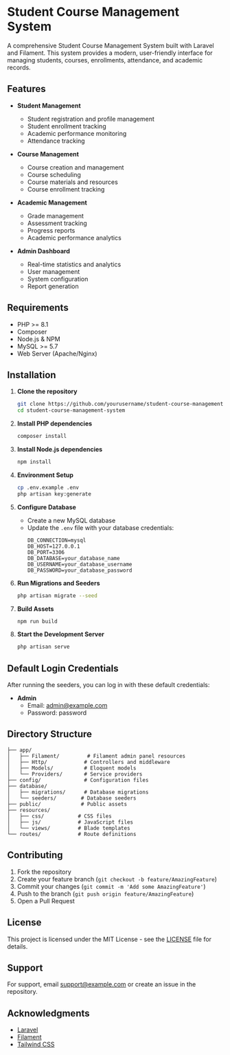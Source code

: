 # Student Course Management System

A comprehensive Student Course Management System built with Laravel and Filament. This system provides a modern, user-friendly interface for managing students, courses, enrollments, attendance, and academic records.

## Features

- **Student Management**
  - Student registration and profile management
  - Student enrollment tracking
  - Academic performance monitoring
  - Attendance tracking

- **Course Management**
  - Course creation and management
  - Course scheduling
  - Course materials and resources
  - Course enrollment tracking

- **Academic Management**
  - Grade management
  - Assessment tracking
  - Progress reports
  - Academic performance analytics

- **Admin Dashboard**
  - Real-time statistics and analytics
  - User management
  - System configuration
  - Report generation

## Requirements

- PHP >= 8.1
- Composer
- Node.js & NPM
- MySQL >= 5.7
- Web Server (Apache/Nginx)

## Installation

1. **Clone the repository**
   ```bash
   git clone https://github.com/yourusername/student-course-management-system.git
   cd student-course-management-system
   ```

2. **Install PHP dependencies**
   ```bash
   composer install
   ```

3. **Install Node.js dependencies**
   ```bash
   npm install
   ```

4. **Environment Setup**
   ```bash
   cp .env.example .env
   php artisan key:generate
   ```

5. **Configure Database**
   - Create a new MySQL database
   - Update the `.env` file with your database credentials:
     ```
     DB_CONNECTION=mysql
     DB_HOST=127.0.0.1
     DB_PORT=3306
     DB_DATABASE=your_database_name
     DB_USERNAME=your_database_username
     DB_PASSWORD=your_database_password
     ```

6. **Run Migrations and Seeders**
   ```bash
   php artisan migrate --seed
   ```

7. **Build Assets**
   ```bash
   npm run build
   ```

8. **Start the Development Server**
   ```bash
   php artisan serve
   ```

## Default Login Credentials

After running the seeders, you can log in with these default credentials:

- **Admin**
  - Email: admin@example.com
  - Password: password

## Directory Structure

```
├── app/
│   ├── Filament/         # Filament admin panel resources
│   ├── Http/            # Controllers and middleware
│   ├── Models/          # Eloquent models
│   └── Providers/       # Service providers
├── config/              # Configuration files
├── database/
│   ├── migrations/      # Database migrations
│   └── seeders/        # Database seeders
├── public/             # Public assets
├── resources/
│   ├── css/           # CSS files
│   ├── js/            # JavaScript files
│   └── views/         # Blade templates
└── routes/            # Route definitions
```

## Contributing

1. Fork the repository
2. Create your feature branch (`git checkout -b feature/AmazingFeature`)
3. Commit your changes (`git commit -m 'Add some AmazingFeature'`)
4. Push to the branch (`git push origin feature/AmazingFeature`)
5. Open a Pull Request

## License

This project is licensed under the MIT License - see the [LICENSE](LICENSE) file for details.

## Support

For support, email support@example.com or create an issue in the repository.

## Acknowledgments

- [Laravel](https://laravel.com)
- [Filament](https://filamentphp.com)
- [Tailwind CSS](https://tailwindcss.com)

